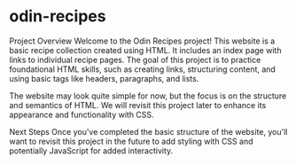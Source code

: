 # odin-recipes
Project Overview
Welcome to the Odin Recipes project! This website is a basic recipe collection created using HTML. It includes an index page with links to individual recipe pages. The goal of this project is to practice foundational HTML skills, such as creating links, structuring content, and using basic tags like headers, paragraphs, and lists.

The website may look quite simple for now, but the focus is on the structure and semantics of HTML. We will revisit this project later to enhance its appearance and functionality with CSS.

Next Steps
Once you've completed the basic structure of the website, you'll want to revisit this project in the future to add styling with CSS and potentially JavaScript for added interactivity.